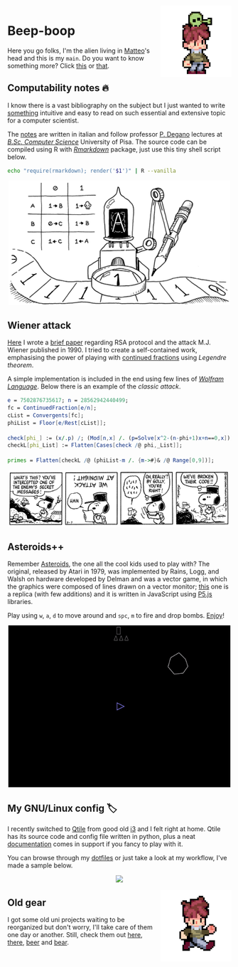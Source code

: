 <img align="right" width="160" src="assets/images/alien.gif">

# Beep-boop

Here you go folks, I'm the alien living in [Matteo](https://github.com/MatteoGiorgi)'s head and this is my `main`. Do you want to know something more? Click [this](https://nbviewer.jupyter.org/github/MatteoGiorgi/cv/blob/master/src/cv.pdf) or [that](https://nbviewer.jupyter.org/github/MatteoGiorgi/cv/blob/master/src/cv.pdf).




## Computability notes 🔥

I know there is a vast bibliography on the subject but I just wanted to write [something](https://github.com/MatteoGiorgi/computability_notes) intuitive and easy to read on such essential and extensive topic for a computer scientist.

The [notes](https://nbviewer.jupyter.org/github/MatteoGiorgi/computability_notes/blob/master/src/notes.pdf) are written in italian and follow professor [P. Degano](http://pages.di.unipi.it/degano/) lectures at [*B.Sc. Computer Science*](https://didattica.di.unipi.it/en/undergraduate-programme-in-computer-science/) University of Pisa. The source code can be compiled using R with [*Rmarkdown*](https://cran.r-project.org/web/packages/rmarkdown/index.html) package, just use this tiny shell script below.

```bash
echo "require(rmarkdown); render('$1')" | R --vanilla
```

<p align="center">
  <img width="500" src="assets/images/machine.png"/>
</p>




## Wiener attack

[Here](https://github.com/MatteoGiorgi/wiener_attack) I wrote a [brief paper](https://nbviewer.jupyter.org/github/MatteoGiorgi/wiener_attack/blob/master/assets/code/wiener_attack.pdf) regarding RSA protocol and the attack M.J. Wiener published in 1990. I tried to create a self-contained work, emphasising the power of playing with [continued fractions](https://en.wikipedia.org/wiki/Continued_fraction) using *Legendre theorem*.

A simple implementation is included in the end using few lines of [*Wolfram Language*](https://www.wolfram.com/language/). Below there is an example of the *classic attack*.

```mathematica
e = 7502876735617; n = 28562942440499;
fc = ContinuedFraction[e/n];
cList = Convergents[fc];
phiList = Floor[e/Rest[cList]];

check[phi_] := (x/.p) /; (Mod[n,x] /. (p=Solve[x^2-(n-phi+1)x+n==0,x])) == {0, 0};
checkL[phi_List] := Flatten[Cases[check /@ phi,_List]];

primes = Flatten[checkL /@ (phiList-m /. {m->#}& /@ Range[0,9])];
```

<p align="center">
  <img width="500" src="assets/images/snoopy.gif"/>
</p>




## Asteroids++

Remember [Asteroids](https://en.wikipedia.org/wiki/Asteroids_%28video_game%29), the one all the cool kids used to play with? The original, released by Atari in 1979, was implemented by Rains, Logg, and Walsh on hardware developed by Delman and was a vector game, in which the graphics were composed of lines drawn on a vector monitor; [this](https://github.com/MatteoGiorgi/asteroids_plus_plus) one is a replica (with few additions) and it is written in JavaScript using [P5.js](https://p5js.org/) libraries.

Play using `w`, `a`, `d` to move around and `spc`, `m` to fire and drop bombs. [Enjoy](https://matteogiorgi.github.io/asteroids_plus_plus/src)!

<p align="center">
  <img width="500" src="assets/images/play.gif"/>
</p>




## My GNU/Linux config 🏷️

I recently switched to [Qtile](http://www.qtile.org/) from good old [i3](https://i3wm.org/) and I felt right at home. Qtile has its source code and config file written in python, plus a neat [documentation](http://docs.qtile.org/en/latest) comes in support if you fancy to play with it.

You can browse through my [dotfiles](https://github.com/MatteoGiorgi/dotfiles) or just take a look at my workflow, I've made a sample below.

<p align="center">
  <img width="500" src="assets/images/qtile.gif"/>
</p>




<img align="right" width="160" src="assets/images/run.gif">

## Old gear

I got some old uni projects waiting to be reorganized but don't worry, I'll take care of them one day or another. Still, check them out [here](https://github.com/MatteoGiorgi/interprete_funzionale), [there](https://github.com/MatteoGiorgi/graph), [beer](https://github.com/MatteoGiorgi/membox) and [bear](https://github.com/MatteoGiorgi/sparse).

